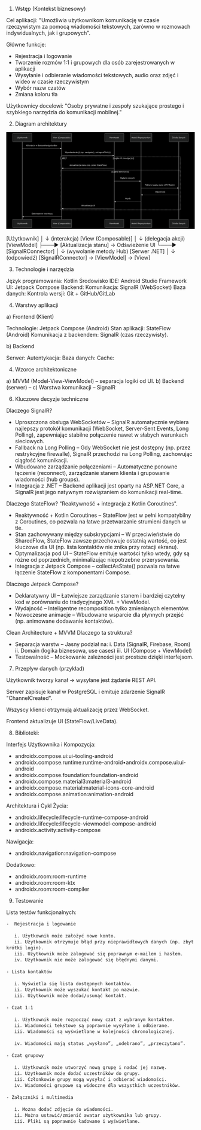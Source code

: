 1. Wstęp (Kontekst biznesowy)

Cel aplikacji: "Umożliwia użytkownikom komunikację w czasie rzeczywistym za pomocą wiadomości tekstowych, zarówno w rozmowach indywidualnych, jak i grupowych".

Główne funkcje:

- Rejestracja i logowanie
- Tworzenie rozmów 1:1 i grupowych dla osób zarejestrowanych w aplikacji
- Wysyłanie i odbieranie wiadomości tekstowych, audio oraz zdjęć i wideo w czasie rzeczywistym
- Wybór nazw czatów
- Zmiana koloru tła

Użytkownicy docelowi: "Osoby prywatne i zespoły szukające prostego i szybkiego narzędzia do komunikacji mobilnej."

2. Diagram architektury
   
![Diagram](diagram.png)

[Użytkownik]
   │
   ↓ (interakcja)
[View (Composable)]
   │
   ↓ (delegacja akcji)
[ViewModel]
   ├───▶ [Aktualizacja stanu] → Odświeżenie UI
   └───▶ [SignalRConnector]
            │
            ↓ (wywołanie metody Hub)
         [Serwer .NET]
            │
            ↓ (odpowiedź)
         [SignalRConnector] → [ViewModel] → [View]

3. Technologie i narzędzia

Język programowania: Kotlin
Środowisko IDE: Android Studio
Framework UI: Jetpack Compose
Backend: 
Komunikacja: SignalR (WebSocket)
Baza danych: 
Kontrola wersji: Git + GitHub/GitLab

4. Warstwy aplikacji

a) Frontend (Klient)

Technologie: Jetpack Compose (Android)
Stan aplikacji: StateFlow (Android)
Komunikacja z backendem: SignalR (czas rzeczywisty).

b) Backend

Serwer: 
Autentykacja:
Baza danych: 
Cache: 

4. Wzorce architektoniczne

a) MVVM (Model-View-ViewModel) – separacja logiki od UI.
b) Backend (serwer) – 
c) Warstwa komunikacji –  SignalR

6. Kluczowe decyzje techniczne
   
Dlaczego SignalR? 
- Uproszczona obsługa WebSocketów – SignalR automatycznie wybiera najlepszy protokół komunikacji (WebSocket, Server-Sent Events, Long Polling), zapewniając stabilne połączenie nawet w słabych warunkach sieciowych.
- Fallback na Long Polling – Gdy WebSocket nie jest dostępny (np. przez restrykcyjne firewalle), SignalR przechodzi na Long Polling, zachowując ciągłość komunikacji.
- Wbudowane zarządzanie połączeniami – Automatyczne ponowne łączenie (reconnect), zarządzanie stanem klienta i grupowanie wiadomości (hub groups).
- Integracja z .NET – Backend aplikacji jest oparty na ASP.NET Core, a SignalR jest jego natywnym rozwiązaniem do komunikacji real-time.

Dlaczego StateFlow? "Reaktywność + integracja z Kotlin Coroutines".
- Reaktywność + Kotlin Coroutines – StateFlow jest w pełni kompatybilny z Coroutines, co pozwala na łatwe przetwarzanie strumieni danych w tle.
- Stan zachowywany między subskrypcjami – W przeciwieństwie do SharedFlow, StateFlow zawsze przechowuje ostatnią wartość, co jest kluczowe dla UI (np. lista kontaktów nie znika przy rotacji ekranu).
- Optymalizacja pod UI – StateFlow emituje wartości tylko wtedy, gdy są różne od poprzednich, minimalizując niepotrzebne przerysowania.
- Integracja z Jetpack Compose – collectAsState() pozwala na łatwe łączenie StateFlow z komponentami Compose.

Dlaczego Jetpack Compose?
- Deklaratywny UI – Łatwiejsze zarządzanie stanem i bardziej czytelny kod w porównaniu do tradycyjnego XML + ViewModel.
- Wydajność – Inteligentne recomposition tylko zmienianych elementów.
- Nowoczesne animacje – Wbudowane wsparcie dla płynnych przejść (np. animowane dodawanie kontaktów).

Clean Architecture + MVVM
Dlaczego ta struktura?
- Separacja warstw – Jasny podział na:
    i. Data (SignalR, Firebase, Room)
    ii. Domain (logika biznesowa, use cases)
    iii. UI (Compose + ViewModel)
- Testowalność – Mockowanie zależności jest prostsze dzięki interfejsom.

7. Przepływ danych (przykład)
   
Użytkownik tworzy kanał → wysyłane jest żądanie REST API.

Serwer zapisuje kanał w PostgreSQL i emituje zdarzenie SignalR "ChannelCreated".

Wszyscy klienci otrzymują aktualizację przez WebSocket.

Frontend aktualizuje UI (StateFlow/LiveData).

8. Biblioteki:

Interfejs Użytkownika i Kompozycja:

- androidx.compose.ui:ui-tooling-android
- androidx.compose.runtime:runtime-android•androidx.compose.ui:ui-android
- androidx.compose.foundation:foundation-android
- androidx.compose.material3:material3-android
- androidx.compose.material:material-icons-core-android 
- androidx.compose.animation:animation-android

Architektura i Cykl Życia:

- androidx.lifecycle:lifecycle-runtime-compose-android
- androidx.lifecycle:lifecycle-viewmodel-compose-android
- androidx.activity:activity-compose

Nawigacja:

- androidx.navigation:navigation-compose

Dodatkowo:

- androidx.room:room-runtime
- androidx.room:room-ktx 
- androidx.room:room-compiler
  
9. Testowanie

  Lista testów funkcjonalnych:
  
    -  Rejestracja i logowanie
    
       i. Użytkownik może założyć nowe konto.
       ii. Użytkownik otrzymuje błąd przy nieprawidłowych danych (np. zbyt krótki login).
       iii. Użytkownik może zalogować się poprawnym e-mailem i hasłem.
       iv. Użytkownik nie może zalogować się błędnymi danymi.

    - Lista kontaktów
    
       i. Wyświetla się lista dostępnych kontaktów.
       ii. Użytkownik może wyszukać kontakt po nazwie.
       iii. Użytkownik może dodać/usunąć kontakt.

    - Czat 1:1
    
       i. Użytkownik może rozpocząć nowy czat z wybranym kontaktem.
       ii. Wiadomości tekstowe są poprawnie wysyłane i odbierane.
       iii. Wiadomości są wyświetlane w kolejności chronologicznej.
      
       iv. Wiadomości mają status „wysłano”, „odebrano”, „przeczytano”.

    - Czat grupowy
    
       i. Użytkownik może utworzyć nową grupę i nadać jej nazwę.
       ii. Użytkownik może dodać uczestników do grupy.
       iii. Członkowie grupy mogą wysyłać i odbierać wiadomości.
       iv. Wiadomości grupowe są widoczne dla wszystkich uczestników.

    - Załączniki i multimedia
    
       i. Można dodać zdjęcie do wiadomości.
       ii. Można ustawić/zmienić awatar użytkownika lub grupy.
       iii. Pliki są poprawnie ładowane i wyświetlane.
